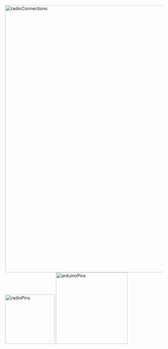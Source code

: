 
<img width="855" alt="radioConnections" src="https://user-images.githubusercontent.com/69840782/192706089-d234c670-395c-4fa0-a7b7-a27c633329ac.PNG">
<img width="158" alt="radioPins" src="https://user-images.githubusercontent.com/69840782/192706315-d526855a-ecc4-4e4c-90cd-18fb7ae42680.PNG">
<img width="229" alt="arduinoPins" src="https://user-images.githubusercontent.com/69840782/192707021-9afb2c2e-32f8-4186-afb3-40d3cb3d60be.PNG">
